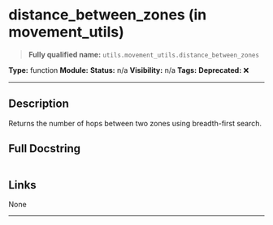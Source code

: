 # distance_between_zones (in movement_utils)
> **Fully qualified name:** `utils.movement_utils.distance_between_zones`

**Type:** function
**Module:** 
**Status:** n/a
**Visibility:** n/a
**Tags:** 
**Deprecated:** ❌

---

## Description
Returns the number of hops between two zones using breadth-first search.

## Full Docstring
```

```

## Links
None

---
